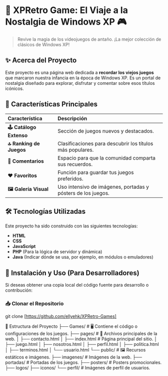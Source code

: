 # 💾 XPRetro Game: El Viaje a la Nostalgia de Windows XP 🎮

> Revive la magia de los videojuegos de antaño. ¡La mejor colección de clásicos de Windows XP!

## ✨ Acerca del Proyecto
Este proyecto es una página web dedicada a **recordar los viejos juegos** que marcaron nuestra infancia en la época de Windows XP. Es un portal de nostalgia diseñado para explorar, disfrutar y comentar sobre esos títulos icónicos.

## 🌟 Características Principales
| Característica | Descripción |
| :--- | :--- |
| **🕹️ Catálogo Extenso** | Sección de juegos nuevos y destacados. |
| **🔝 Ranking de Juegos** | Clasificaciones para descubrir los títulos más populares. |
| **💬 Comentarios** | Espacio para que la comunidad comparta sus recuerdos. |
| **❤️ Favoritos** | Función para guardar tus juegos preferidos. |
| **🖼️ Galería Visual** | Uso intensivo de imágenes, portadas y pósters de los juegos. |

## 🛠️ Tecnologías Utilizadas
Este proyecto ha sido construido con las siguientes tecnologías:
* **HTML**
* **CSS**
* **JavaScript**
* **PHP** (Para la lógica de servidor y dinámica)
* **Java** (Indicar dónde se usa, por ejemplo, en módulos o emuladores)

## 🚀 Instalación y Uso (Para Desarrolladores)

Si deseas obtener una copia local del código fuente para desarrollo o contribución:

### 📥 Clonar el Repositorio
git clone [https://github.com/ellyehk/XPRetro-Games]

📂 Estructura del Proyecto
├── Games/                   # 🖥️ Contiene el código o configuraciones de los juegos.
├── pages/                   # 📄 Archivos principales de la web.
│   ├── contacto.html
│   ├── index.html           # Página principal del sitio.
│   ├── juego.html
│   ├── nosotros.html
│   ├── perfil.html
│   ├── politica.html
│   ├── terminos.html
│   └── usuario.html
└── public/                  # 🖼️ Recursos estáticos e imágenes.
    ├── imagenes/            # Imágenes de la web.
    ├── portadas/            # Portadas de los juegos.
    ├── posters/             # Posters promocionales.
    ├── logos/
    ├── iconos/
    └── perfil/              # Imágenes de perfil de usuarios.
